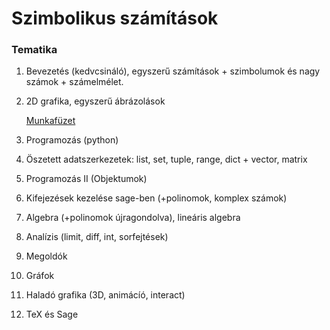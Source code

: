 # Szimbolikus számítások #

### Tematika ###

1. Bevezetés (kedvcsináló), egyszerű számítások + szimbolumok és nagy számok +
   számelmélet.
   
2. 2D grafika, egyszerű ábrázolások
 
   [Munkafüzet](https://cocalc.com/share/28d3c510-5d9b-4573-811d-4a4274794fa5/4_gyakorlat_sage_grafika.sagews?viewer=share)

3. Programozás (python)

4. Öszetett adatszerkezetek: list, set, tuple, range, dict + vector, matrix

5. Programozás II (Objektumok)

5. Kifejezések kezelése sage-ben (+polinomok, komplex számok)

6. Algebra (+polinomok újragondolva), lineáris algebra

7. Analízis (limit, diff, int, sorfejtések)

8. Megoldók 

9. Gráfok

10. Haladó grafika (3D, animácíó, interact)

11. TeX és Sage
